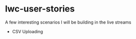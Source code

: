 # lwc-user-stories
A few interesting scenarios I will be building in the live streams 
- CSV Uploading 
